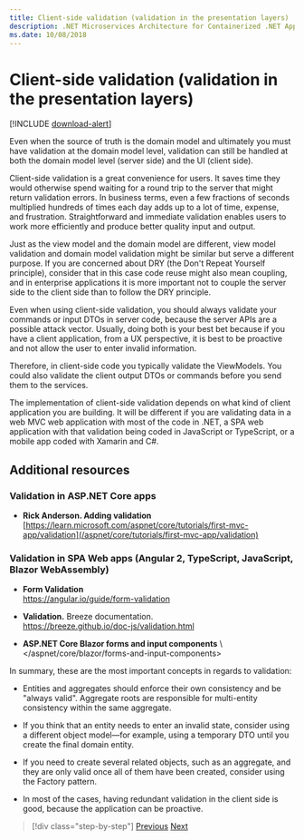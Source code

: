 ```yaml
---
title: Client-side validation (validation in the presentation layers)
description: .NET Microservices Architecture for Containerized .NET Applications | Explore the key concepts of client-side validation.
ms.date: 10/08/2018
---
```

# Client-side validation (validation in the presentation layers)

[!INCLUDE [download-alert](../includes/download-alert.md)]

Even when the source of truth is the domain model and ultimately you must have validation at the domain model level, validation can still be handled at both the domain model level (server side) and the UI (client side).

Client-side validation is a great convenience for users. It saves time they would otherwise spend waiting for a round trip to the server that might return validation errors. In business terms, even a few fractions of seconds multiplied hundreds of times each day adds up to a lot of time, expense, and frustration. Straightforward and immediate validation enables users to work more efficiently and produce better quality input and output.

Just as the view model and the domain model are different, view model validation and domain model validation might be similar but serve a different purpose. If you are concerned about DRY (the Don't Repeat Yourself principle), consider that in this case code reuse might also mean coupling, and in enterprise applications it is more important not to couple the server side to the client side than to follow the DRY principle.

Even when using client-side validation, you should always validate your commands or input DTOs in server code, because the server APIs are a possible attack vector. Usually, doing both is your best bet because if you have a client application, from a UX perspective, it is best to be proactive and not allow the user to enter invalid information.

Therefore, in client-side code you typically validate the ViewModels. You could also validate the client output DTOs or commands before you send them to the services.

The implementation of client-side validation depends on what kind of client application you are building. It will be different if you are validating data in a web MVC web application with most of the code in .NET, a SPA web application with that validation being coded in JavaScript or TypeScript, or a mobile app coded with Xamarin and C#.

## Additional resources

### Validation in ASP.NET Core apps

- **Rick Anderson. Adding validation** \
  [https://learn.microsoft.com/aspnet/core/tutorials/first-mvc-app/validation](/aspnet/core/tutorials/first-mvc-app/validation)

### Validation in SPA Web apps (Angular 2, TypeScript, JavaScript, Blazor WebAssembly)

- **Form Validation** \
  <https://angular.io/guide/form-validation>

- **Validation.** Breeze documentation. \
  <https://breeze.github.io/doc-js/validation.html>

- **ASP.NET Core Blazor forms and input components** \ </aspnet/core/blazor/forms-and-input-components>

In summary, these are the most important concepts in regards to validation:

- Entities and aggregates should enforce their own consistency and be "always valid". Aggregate roots are responsible for multi-entity consistency within the same aggregate.

- If you think that an entity needs to enter an invalid state, consider using a different object model—for example, using a temporary DTO until you create the final domain entity.

- If you need to create several related objects, such as an aggregate, and they are only valid once all of them have been created, consider using the Factory pattern.

- In most of the cases, having redundant validation in the client side is good, because the application can be proactive.

>[!div class="step-by-step"]
>[Previous](domain-model-layer-validations.md)
>[Next](domain-events-design-implementation.md)

